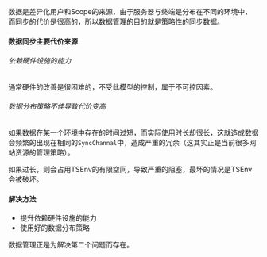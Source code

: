 数据是差异化用户和Scope的来源，由于服务器与终端是分布在不同的环境中，而同步的代价是很高的，所以数据管理的目的就是策略性的同步数据。

#### 数据同步主要代价来源

###### 依赖硬件设施的能力

通常硬件的改善是很困难的，不受此模型的控制，属于不可控因素。

###### 数据分布策略不佳导致代价变高

如果数据在某一个环境中存在的时间过短，而实际使用时长却很长，这就造成数据会频繁的出现在相同的`SyncChannal`中，造成严重的冗余（这其实正是当前很多网站资源的管理策略）。

如果过长，则会占用TSEnv的有限空间，导致严重的阻塞，最坏的情况是TSEnv会被破坏。



#### 解决方法

+ 提升依赖硬件设施的能力
+ 使用好的数据分布策略



数据管理正是为解决第二个问题而存在。


